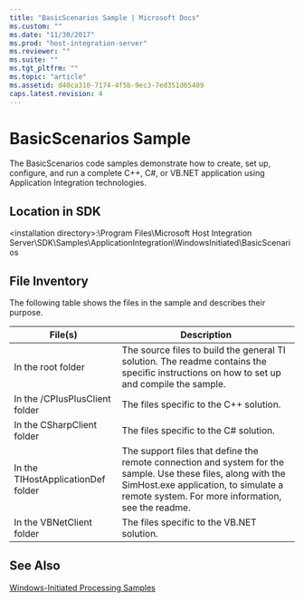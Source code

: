```yaml
---
title: "BasicScenarios Sample | Microsoft Docs"
ms.custom: ""
ms.date: "11/30/2017"
ms.prod: "host-integration-server"
ms.reviewer: ""
ms.suite: ""
ms.tgt_pltfrm: ""
ms.topic: "article"
ms.assetid: d40ca310-7174-4f5b-9ec3-7ed351d65409
caps.latest.revision: 4
---
```

# BasicScenarios Sample
The BasicScenarios code samples demonstrate how to create, set up, configure, and run a complete C++, C#, or VB.NET application using Application Integration technologies.  
  
## Location in SDK  
 \<installation directory>:\Program Files\Microsoft Host Integration Server\SDK\Samples\ApplicationIntegration\WindowsInitiated\BasicScenarios  
  
## File Inventory  
 The following table shows the files in the sample and describes their purpose.  
  
|File(s)|Description|  
|---------------|-----------------|  
|In the root folder|The source files to build the general TI solution. The readme contains the specific instructions on how to set up and compile the sample.|  
|In the /CPlusPlusClient folder|The files specific to the C++ solution.|  
|In the CSharpClient folder|The files specific to the C# solution.|  
|In the TIHostApplicationDef folder|The support files that define the remote connection and system for the sample. Use these files, along with the SimHost.exe application, to simulate a remote system. For more information, see the readme.|  
|In the VBNetClient folder|The files specific to the VB.NET solution.|  
  
## See Also  
 [Windows-Initiated Processing Samples](../HIS2010/windows-initiated-processing-samples.md)